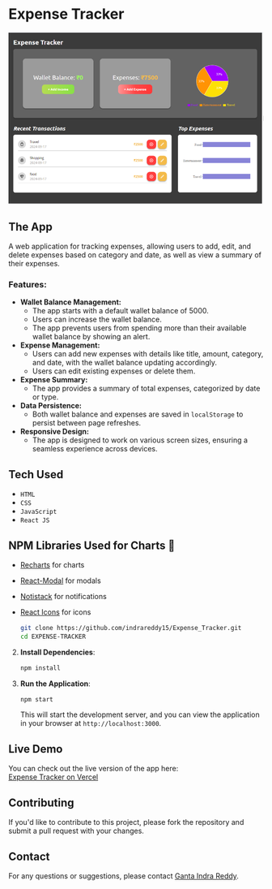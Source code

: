 # Expense Tracker

![Screenshot of App](./public/Indra_Expense_Tracker.png)

## The App

A web application for tracking expenses, allowing users to add, edit, and delete expenses based on category and date, as well as view a summary of their expenses.

### Features:

- **Wallet Balance Management:**
  - The app starts with a default wallet balance of 5000.
  - Users can increase the wallet balance.
  - The app prevents users from spending more than their available wallet balance by showing an alert.
- **Expense Management:**
  - Users can add new expenses with details like title, amount, category, and date, with the wallet balance updating accordingly.
  - Users can edit existing expenses or delete them.
- **Expense Summary:**
  - The app provides a summary of total expenses, categorized by date or type.
- **Data Persistence:**
  - Both wallet balance and expenses are saved in `localStorage` to persist between page refreshes.
- **Responsive Design:**
  - The app is designed to work on various screen sizes, ensuring a seamless experience across devices.

## Tech Used

- `HTML`
- `CSS`
- `JavaScript`
- `React JS`

## NPM Libraries Used for Charts 🚀

- [Recharts](https://recharts.org/en-US) for charts
- [React-Modal](https://reactcommunity.org/react-modal/) for modals
- [Notistack](https://notistack.com/getting-started) for notifications
- [React Icons](https://react-icons.github.io/react-icons/) for icons

  ```bash
  git clone https://github.com/indrareddy15/Expense_Tracker.git
  cd EXPENSE-TRACKER
  ```

2. **Install Dependencies**:

   ```bash
   npm install
   ```

3. **Run the Application**:

   ```bash
   npm start
   ```

   This will start the development server, and you can view the application in your browser at `http://localhost:3000`.

## Live Demo

You can check out the live version of the app here:  
[Expense Tracker on Vercel](https://expense-tracker-270ax97g5-indra-reddys-projects.vercel.app)

## Contributing

If you'd like to contribute to this project, please fork the repository and submit a pull request with your changes.

## Contact

For any questions or suggestions, please contact [Ganta Indra Reddy](mailto:gantaindrareddy83@gmail.com).
